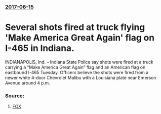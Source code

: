 ### [2017-06-15](/news/2017/06/15/index.md)

# Several shots fired at truck flying 'Make America Great Again' flag on I-465 in Indiana. 

INDIANAPOLIS, Ind. – Indiana State Police say shots were fired at a truck carrying a “Make America Great Again” flag and an American flag on eastbound I-465 Tuesday. Officers believe the shots were fired from a newer white 4-door Chevrolet Malibu with a Louisiana plate near Emerson Avenue around 4 p.m.


### Source:

1. [FOX](http://fox59.com/2017/06/15/several-shots-fired-at-truck-carrying-make-america-great-again-flag-on-i-465/)
